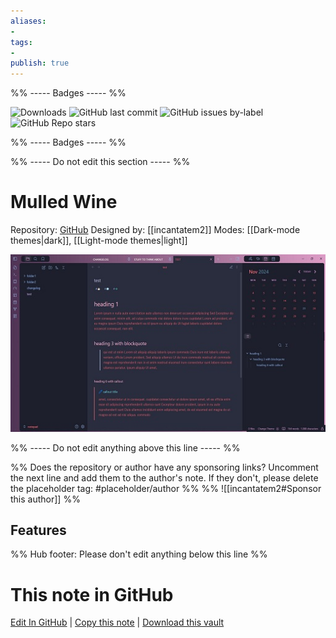 ```yaml
---
aliases:
- 
tags: 
- 
publish: true
---
```


%% ----- Badges ----- %%

![Downloads](https://img.shields.io/badge/downloads-1644-573E7A?style=for-the-badge&logo=)
![GitHub last commit](https://img.shields.io/github/last-commit/incantatem2/Obsidian-mulled-wine?color=573E7A&label=last%20update&logo=github&style=for-the-badge)
![GitHub issues by-label](https://img.shields.io/github/issues/incantatem2/Obsidian-mulled-wine/help%20wanted?color=573E7A&logo=github&style=for-the-badge) 
![GitHub Repo stars](https://img.shields.io/github/stars/incantatem2/Obsidian-mulled-wine?color=573E7A&logo=github&style=for-the-badge)

%% ----- Badges ----- %%

%% ----- Do not edit this section ----- %%

# Mulled Wine

Repository: [GitHub](https://github.com/incantatem2/Obsidian-mulled-wine)
Designed by: [[incantatem2]]
Modes: [[Dark-mode themes|dark]], [[Light-mode themes|light]]



![screenshot](https://github.com/incantatem2/Obsidian-mulled-wine/raw/HEAD/images/mulledwine-thumbnail.jpg)

%% ----- Do not edit anything above this line ----- %% 

%% Does the repository or author have any sponsoring links? Uncomment the next line and add them to the author's note. If they don't, please delete the placeholder tag: #placeholder/author %%
%% ![[incantatem2#Sponsor this author]] %%


## Features



%% Hub footer: Please don't edit anything below this line %%

# This note in GitHub

<span class="git-footer">[Edit In GitHub](https://github.dev/obsidian-community/obsidian-hub/blob/main/02%20-%20Community%20Expansions/02.05%20All%20Community%20Expansions/Themes/Mulled%20Wine.md "git-hub-edit-note") | [Copy this note](https://raw.githubusercontent.com/obsidian-community/obsidian-hub/main/02%20-%20Community%20Expansions/02.05%20All%20Community%20Expansions/Themes/Mulled%20Wine.md "git-hub-copy-note") | [Download this vault](https://github.com/obsidian-community/obsidian-hub/archive/refs/heads/main.zip "git-hub-download-vault") </span>
